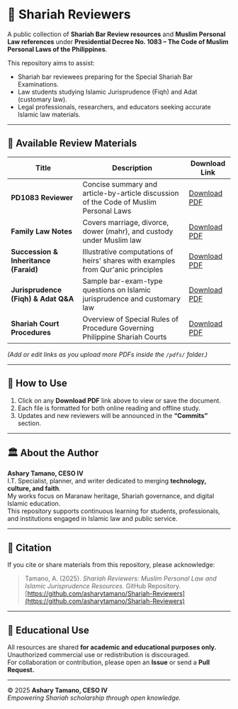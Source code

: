 # 📘 Shariah Reviewers

A public collection of **Shariah Bar Review resources** and **Muslim Personal Law references** under **Presidential Decree No. 1083 – The Code of Muslim Personal Laws of the Philippines**.

This repository aims to assist:
- Shariah bar reviewees preparing for the Special Shariah Bar Examinations.  
- Law students studying Islamic Jurisprudence (Fiqh) and Adat (customary law).  
- Legal professionals, researchers, and educators seeking accurate Islamic law materials.

---

## 📂 Available Review Materials

| Title | Description | Download Link |
|-------|--------------|----------------|
| **PD1083 Reviewer** | Concise summary and article-by-article discussion of the Code of Muslim Personal Laws | [Download PDF](pdfs/PD1083_Reviewer.pdf) |
| **Family Law Notes** | Covers marriage, divorce, dower (mahr), and custody under Muslim law | [Download PDF](pdfs/Family_Law_Notes.pdf) |
| **Succession & Inheritance (Faraid)** | Illustrative computations of heirs' shares with examples from Qur'anic principles | [Download PDF](pdfs/Inheritance_Reviewer.pdf) |
| **Jurisprudence (Fiqh) & Adat Q&A** | Sample bar-exam-type questions on Islamic jurisprudence and customary law | [Download PDF](pdfs/Jurisprudence_QA.pdf) |
| **Shariah Court Procedures** | Overview of Special Rules of Procedure Governing Philippine Shariah Courts | [Download PDF](pdfs/Procedure_Guide.pdf) |

*(Add or edit links as you upload more PDFs inside the `/pdfs/` folder.)*

---

## 🧭 How to Use

1. Click on any **Download PDF** link above to view or save the document.  
2. Each file is formatted for both online reading and offline study.  
3. Updates and new reviewers will be announced in the **“Commits”** section.

---

## 🏛️ About the Author

**Ashary Tamano, CESO IV**  
I.T. Specialist, planner, and writer dedicated to merging **technology, culture, and faith**.  
My works focus on Maranaw heritage, Shariah governance, and digital Islamic education.  
This repository supports continuous learning for students, professionals, and institutions engaged in Islamic law and public service.

---

## 🔖 Citation

If you cite or share materials from this repository, please acknowledge:

> Tamano, A. (2025). *Shariah Reviewers: Muslim Personal Law and Islamic Jurisprudence Resources.* GitHub Repository.  
> [https://github.com/asharytamano/Shariah-Reviewers](https://github.com/asharytamano/Shariah-Reviewers)

---

## 🕋 Educational Use

All resources are shared **for academic and educational purposes only.**  
Unauthorized commercial use or redistribution is discouraged.  
For collaboration or contribution, please open an **Issue** or send a **Pull Request.**

---

© 2025 **Ashary Tamano, CESO IV**  
*Empowering Shariah scholarship through open knowledge.*

